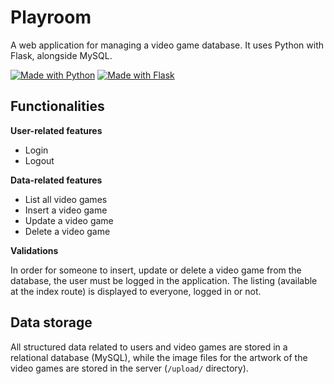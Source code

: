 # Playroom

A web application for managing a video game database. It uses Python with Flask, alongside MySQL.

[![Made with Python](https://img.shields.io/badge/Made%20with-Python-yellow?style=for-the-badge&logo=python&logoColor=white)](https://www.python.org/)
[![Made with Flask](https://img.shields.io/badge/Made%20with-Flask-green?style=for-the-badge&logo=flask)](https://palletsprojects.com/p/flask/)

## Functionalities

**User-related features**

- Login
- Logout

**Data-related features**

- List all video games
- Insert a video game
- Update a video game
- Delete a video game

**Validations**

In order for someone to insert, update or delete a video game from the database, the user must be logged in the application.
The listing (available at the index route) is displayed to everyone, logged in or not.

## Data storage

All structured data related to users and video games are stored in a relational database (MySQL), while the image files for the artwork of the video games are stored in the server (```/upload/``` directory).